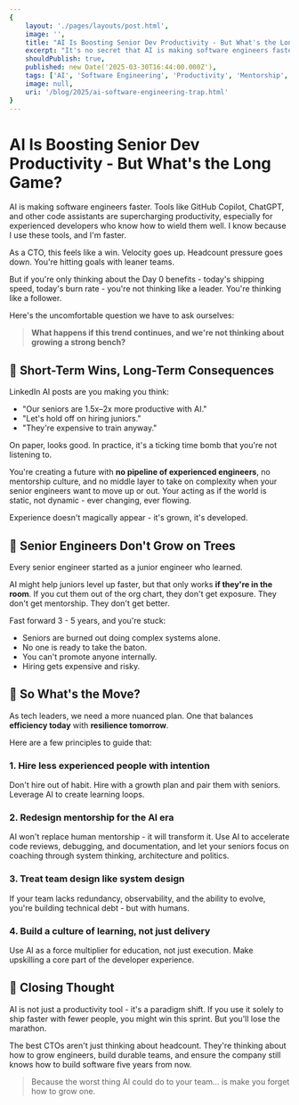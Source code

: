 ```yaml
---
{
    layout: './pages/layouts/post.html',
    image: '',
    title: "AI Is Boosting Senior Dev Productivity - But What's the Long Game?",
    excerpt: "It's no secret that AI is making software engineers faster. Tools like GitHub Copilot, ChatGPT, and countless other code assistants are already supercharging productivity, especially for experienced developers who know how to wield them well.",
    shouldPublish: true,
    published: new Date('2025-03-30T16:44:00.000Z'),
    tags: ['AI', 'Software Engineering', 'Productivity', 'Mentorship', 'Team Building', 'CTO Insights'],
    image: null,
    uri: '/blog/2025/ai-software-engineering-trap.html'
}
---
```


# AI Is Boosting Senior Dev Productivity - But What's the Long Game?

AI is making software engineers faster. Tools like GitHub Copilot, ChatGPT, and other code assistants are supercharging productivity, especially for experienced developers who know how to wield them well. I know because I use these tools, and I'm faster.

As a CTO, this feels like a win. Velocity goes up. Headcount pressure goes down. You're hitting goals with leaner teams.

But if you're only thinking about the Day 0 benefits - today's shipping speed, today's burn rate - you're not thinking like a leader. You're thinking like a follower.

Here's the uncomfortable question we have to ask ourselves:

> **What happens if this trend continues, and we're not thinking about growing a strong bench?**

## 🚫 Short-Term Wins, Long-Term Consequences

LinkedIn AI posts are you making you think:

- "Our seniors are 1.5x–2x more productive with AI."
- "Let's hold off on hiring juniors."
- "They're expensive to train anyway."

On paper, looks good. In practice, it's a ticking time bomb that you're not listening to.

You're creating a future with **no pipeline of experienced engineers**, no mentorship culture, and no middle layer to take on complexity when your senior engineers want to move up or out. Your acting as if the world is static, not dynamic - ever changing, ever flowing.

Experience doesn't magically appear - it's grown, it's developed.

## 🧠 Senior Engineers Don't Grow on Trees

Every senior engineer started as a junior engineer who learned.

AI might help juniors level up faster, but that only works **if they're in the room**. If you cut them out of the org chart, they don't get exposure. They don't get mentorship. They don't get better.

Fast forward 3 - 5 years, and you're stuck:

- Seniors are burned out doing complex systems alone.
- No one is ready to take the baton.
- You can't promote anyone internally.
- Hiring gets expensive and risky.

## 🧭 So What's the Move?

As tech leaders, we need a more nuanced plan. One that balances **efficiency today** with **resilience tomorrow**.

Here are a few principles to guide that:

### 1. Hire less experienced people with intention
Don't hire out of habit. Hire with a growth plan and pair them with seniors. Leverage AI to create learning loops.

### 2. Redesign mentorship for the AI era
AI won't replace human mentorship - it will transform it. Use AI to accelerate code reviews, debugging, and documentation, and let your seniors focus on coaching through system thinking, architecture and politics.

### 3. Treat team design like system design
If your team lacks redundancy, observability, and the ability to evolve, you're building technical debt - but with humans.

### 4. Build a culture of learning, not just delivery
Use AI as a force multiplier for education, not just execution. Make upskilling a core part of the developer experience.

## 🔁 Closing Thought

AI is not just a productivity tool - it's a paradigm shift. If you use it solely to ship faster with fewer people, you might win this sprint. But you'll lose the marathon.

The best CTOs aren't just thinking about headcount. They're thinking about how to grow engineers, build durable teams, and ensure the company still knows how to build software five years from now.

> Because the worst thing AI could do to your team… is make you forget how to grow one.